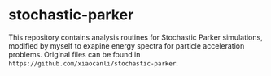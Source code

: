 # stochastic-parker
This repository contains analysis routines for Stochastic Parker simulations, modified by myself to exapine energy spectra for particle acceleration problems. Original files can be found in `https://github.com/xiaocanli/stochastic-parker`.
